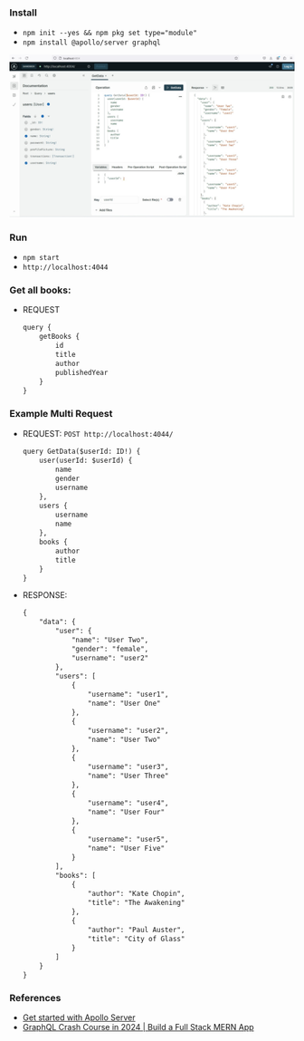 
### Install 
- `npm init --yes && npm pkg set type="module"`
- `npm install @apollo/server graphql`

![screenshot](./rsc/screenshot.jpg)

### Run 
- `npm start`
- `http://localhost:4044`

### Get all books:
- REQUEST 
    ```
    query {
        getBooks {
            id
            title
            author
            publishedYear
        }
    }
    ```


### Example Multi Request
- REQUEST: `POST http://localhost:4044/`
    ```
    query GetData($userId: ID!) {
        user(userId: $userId) {
            name
            gender
            username
        },
        users {
            username
            name
        },
        books {
            author
            title
        }
    }
    ```
- RESPONSE:
    ```
    {
        "data": {
            "user": {
                "name": "User Two",
                "gender": "female",
                "username": "user2"
            },
            "users": [
                {
                    "username": "user1",
                    "name": "User One"
                },
                {
                    "username": "user2",
                    "name": "User Two"
                },
                {
                    "username": "user3",
                    "name": "User Three"
                },
                {
                    "username": "user4",
                    "name": "User Four"
                },
                {
                    "username": "user5",
                    "name": "User Five"
                }
            ],
            "books": [
                {
                    "author": "Kate Chopin",
                    "title": "The Awakening"
                },
                {
                    "author": "Paul Auster",
                    "title": "City of Glass"
                }
            ]
        }
    }
    ```


### References 
- [Get started with Apollo Server](https://www.apollographql.com/docs/apollo-server/getting-started)
- [GraphQL Crash Course in 2024 | Build a Full Stack MERN App](https://www.youtube.com/watch?v=Vr-QHtbmd38)